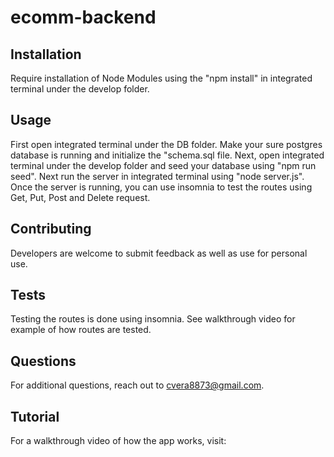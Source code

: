 # ecomm-backend

## Installation
Require installation of Node Modules using the "npm install" in integrated terminal under the develop folder.

## Usage
First open integrated terminal under the DB folder. Make your sure postgres database is running and initialize the "schema.sql file. Next, open integrated terminal under the develop folder and seed your database using "npm run seed". Next run the server in integrated terminal using "node server.js". Once the server is running, you can use insomnia to test the routes using Get, Put, Post and Delete request.

## Contributing
Developers are welcome to submit feedback as well as use for personal use.

## Tests
Testing the routes is done using insomnia. See walkthrough video for example of how routes are tested.

## Questions
For additional questions, reach out to cvera8873@gmail.com. 

## Tutorial 
For a walkthrough video of how the app works, visit: 
